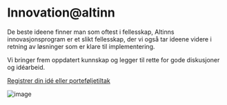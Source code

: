 # Innovation@altinn

De beste ideene finner man som oftest i fellesskap, Altinns innovasjonsprogram er et slikt fellesskap,
der vi også tar ideene videre i retning av løsninger som er klare til implementering.

Vi bringer frem oppdatert kunnskap og legger til rette for gode diskusjoner og idéarbeid.

[Registrer din idé eller porteføljetiltak](https://github.com/Altinn/altinn-innovation/issues/new/choose)

![image](https://user-images.githubusercontent.com/6088624/120520870-9bd76600-c3d4-11eb-83c0-0d0a1a5a7d25.png)
